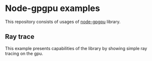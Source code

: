 # Node-gpgpu examples
This repository consists of usages of [node-gpgpu](https://github.com/JaroslawPokropinski/node-gpgpu) library.

## Ray trace

This example presents capabilities of the library by showing simple ray tracing on the gpu.